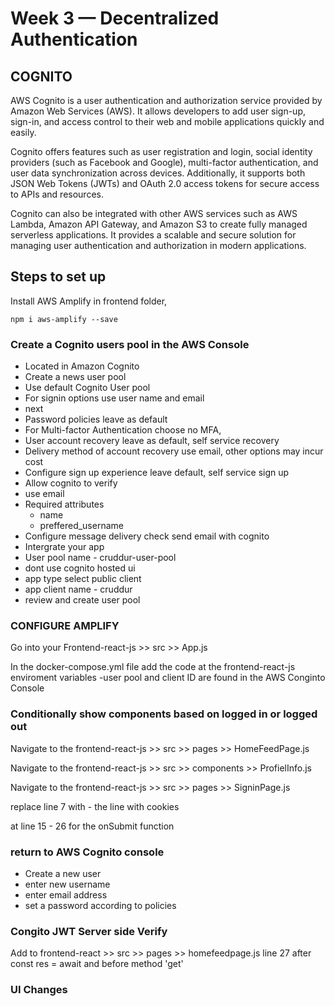 # Week 3 — Decentralized Authentication

## COGNITO

AWS Cognito is a user authentication and authorization service provided by Amazon Web Services (AWS). It allows developers to add user sign-up, sign-in, and access control to their web and mobile applications quickly and easily.

Cognito offers features such as user registration and login, social identity providers (such as Facebook and Google), multi-factor authentication, and user data synchronization across devices. Additionally, it supports both JSON Web Tokens (JWTs) and OAuth 2.0 access tokens for secure access to APIs and resources.

Cognito can also be integrated with other AWS services such as AWS Lambda, Amazon API Gateway, and Amazon S3 to create fully managed serverless applications. It provides a scalable and secure solution for managing user authentication and authorization in modern applications.

## Steps to set up

Install AWS Amplify in frontend folder, 

```
npm i aws-amplify --save
```

### Create a Cognito users pool in the AWS Console

- Located in Amazon Cognito
- Create a news user pool
- Use default Cognito User pool
- For signin options use user name and email
- next
- Password policies leave as default
- For Multi-factor Authentication choose no MFA, 
- User account recovery leave as default, self service recovery
- Delivery method of account recovery use email, other options may incur cost
- Configure sign up experience leave default, self service sign up
- Allow cognito to verify
- use email
- Required attributes
  - name 
  - preffered_username
- Configure message delivery check send email with cognito
- Intergrate your app
- User pool name - cruddur-user-pool
- dont use cognito hosted ui
- app type select public client
- app client name - cruddur
- review and create user pool

### CONFIGURE AMPLIFY

Go into your Frontend-react-js >> src >> App.js



In the docker-compose.yml file add the code at the frontend-react-js enviroment variables
-user pool and client ID are found in the AWS Conginto Console

### Conditionally show components based on logged in or logged out

Navigate to the frontend-react-js >> src >> pages >> HomeFeedPage.js


Navigate to the frontend-react-js >> src >> components >> ProfielInfo.js

Navigate to the frontend-react-js >> src >> pages >> SigninPage.js

replace line 7 with - the line with cookies


at line 15 - 26 for the onSubmit function


### return to AWS Cognito console

- Create a new user
- enter new username
- enter email address
- set a password according to policies




### Congito JWT Server side Verify

Add to frontend-react >> src >> pages >> homefeedpage.js line 27 after const res = await and before method 'get'

### UI Changes 
 
 
